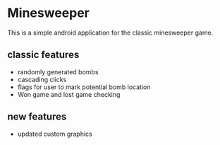 # Minesweeper
This is a simple android application for the classic minesweeper game.

## classic features
 * randomly generated bombs
 * cascading clicks
 * flags for user to mark potential bomb location
 * Won game and lost game checking

 ## new features
 * updated custom graphics
